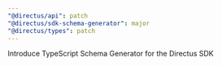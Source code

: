 ```yaml
---
"@directus/api": patch
"@directus/sdk-schema-generator": major
"@directus/types": patch
---
```


Introduce TypeScript Schema Generator for the Directus SDK
